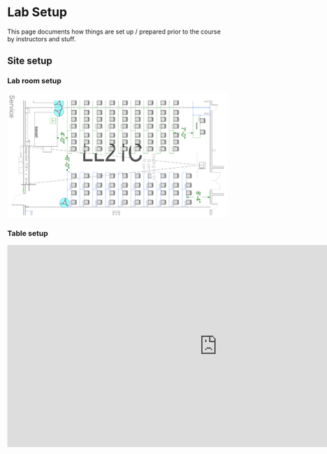 # Lab Setup

This page documents how things are set up / prepared prior to the course by instructors and stuff.

## Site setup

### Lab room setup

![](./images/room_layout_ll21c.png)

### Table setup

<iframe src="https://docs.google.com/presentation/d/e/2PACX-1vQYJNoDKez4B08FYrq0yZuIgUH3x8ezXn56jq4dbO6shfBxcofJF27EdZTb5kLIMBB141JfstkUhMF7/embed?start=false&loop=false&delayms=3000" frameborder="0" width="960" height="462" allowfullscreen="true" mozallowfullscreen="true" webkitallowfullscreen="true"></iframe>

